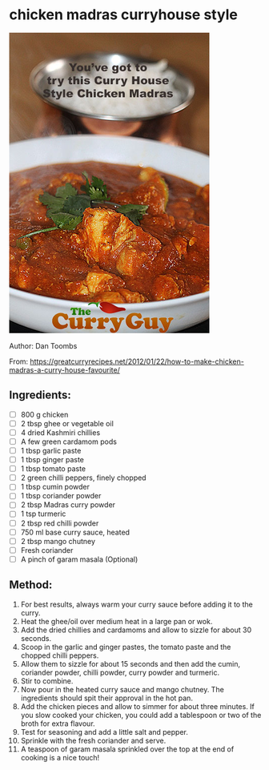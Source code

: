 # chicken madras curryhouse style
![](images/chicken-madras-curryhouse-style.jpg)

Author: Dan Toombs

From: https://greatcurryrecipes.net/2012/01/22/how-to-make-chicken-madras-a-curry-house-favourite/

## Ingredients:
- [ ] 800 g chicken
- [ ] 2 tbsp ghee or vegetable oil
- [ ] 4 dried Kashmiri chillies
- [ ] A few green cardamom pods
- [ ] 1 tbsp garlic paste
- [ ] 1 tbsp ginger paste
- [ ] 1 tbsp tomato paste
- [ ] 2 green chilli peppers, finely chopped
- [ ] 1 tbsp cumin powder
- [ ] 1 tbsp coriander powder
- [ ] 2 tbsp Madras curry powder
- [ ] 1 tsp turmeric
- [ ] 2 tbsp red chilli powder
- [ ] 750 ml base curry sauce, heated
- [ ] 2 tbsp mango chutney
- [ ] Fresh coriander
- [ ] A pinch of garam masala (Optional)

## Method:
1. For best results, always warm your curry sauce before adding it to the curry.
2. Heat the ghee/oil over medium heat in a large pan or wok.
3. Add the dried chillies and cardamoms and allow to sizzle for about 30 seconds.
4. Scoop in the garlic and ginger pastes, the tomato paste and the chopped chilli peppers.
5. Allow them to sizzle for about 15 seconds and then add the cumin, coriander powder, chilli powder, curry powder and turmeric.
6. Stir to combine.
7. Now pour in the heated curry sauce and mango chutney. The ingredients should spit their approval in the hot pan.
8. Add the chicken pieces and allow to simmer for about three minutes. If you slow cooked your chicken, you could add a tablespoon or two of the broth for extra flavour.
9. Test for seasoning and add a little salt and pepper.
10. Sprinkle with the fresh coriander and serve.
11. A teaspoon of garam masala sprinkled over the top at the end of cooking is a nice touch!